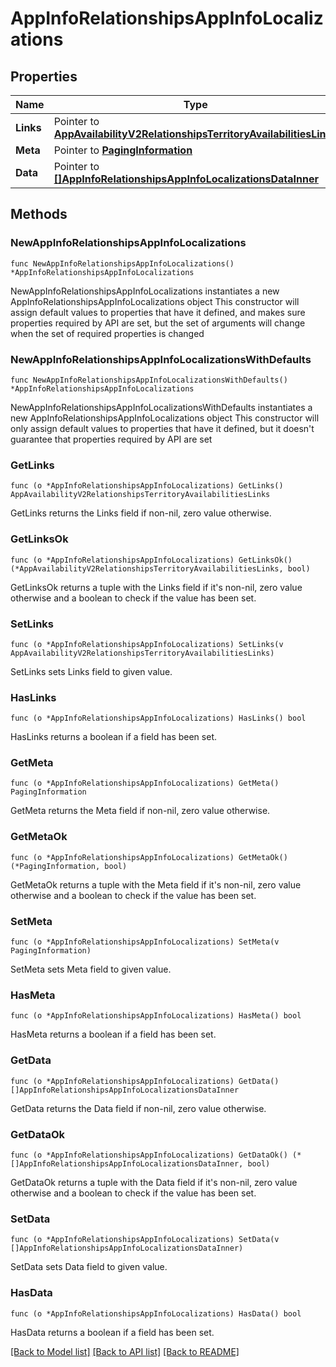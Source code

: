 # AppInfoRelationshipsAppInfoLocalizations

## Properties

Name | Type | Description | Notes
------------ | ------------- | ------------- | -------------
**Links** | Pointer to [**AppAvailabilityV2RelationshipsTerritoryAvailabilitiesLinks**](AppAvailabilityV2RelationshipsTerritoryAvailabilitiesLinks.md) |  | [optional] 
**Meta** | Pointer to [**PagingInformation**](PagingInformation.md) |  | [optional] 
**Data** | Pointer to [**[]AppInfoRelationshipsAppInfoLocalizationsDataInner**](AppInfoRelationshipsAppInfoLocalizationsDataInner.md) |  | [optional] 

## Methods

### NewAppInfoRelationshipsAppInfoLocalizations

`func NewAppInfoRelationshipsAppInfoLocalizations() *AppInfoRelationshipsAppInfoLocalizations`

NewAppInfoRelationshipsAppInfoLocalizations instantiates a new AppInfoRelationshipsAppInfoLocalizations object
This constructor will assign default values to properties that have it defined,
and makes sure properties required by API are set, but the set of arguments
will change when the set of required properties is changed

### NewAppInfoRelationshipsAppInfoLocalizationsWithDefaults

`func NewAppInfoRelationshipsAppInfoLocalizationsWithDefaults() *AppInfoRelationshipsAppInfoLocalizations`

NewAppInfoRelationshipsAppInfoLocalizationsWithDefaults instantiates a new AppInfoRelationshipsAppInfoLocalizations object
This constructor will only assign default values to properties that have it defined,
but it doesn't guarantee that properties required by API are set

### GetLinks

`func (o *AppInfoRelationshipsAppInfoLocalizations) GetLinks() AppAvailabilityV2RelationshipsTerritoryAvailabilitiesLinks`

GetLinks returns the Links field if non-nil, zero value otherwise.

### GetLinksOk

`func (o *AppInfoRelationshipsAppInfoLocalizations) GetLinksOk() (*AppAvailabilityV2RelationshipsTerritoryAvailabilitiesLinks, bool)`

GetLinksOk returns a tuple with the Links field if it's non-nil, zero value otherwise
and a boolean to check if the value has been set.

### SetLinks

`func (o *AppInfoRelationshipsAppInfoLocalizations) SetLinks(v AppAvailabilityV2RelationshipsTerritoryAvailabilitiesLinks)`

SetLinks sets Links field to given value.

### HasLinks

`func (o *AppInfoRelationshipsAppInfoLocalizations) HasLinks() bool`

HasLinks returns a boolean if a field has been set.

### GetMeta

`func (o *AppInfoRelationshipsAppInfoLocalizations) GetMeta() PagingInformation`

GetMeta returns the Meta field if non-nil, zero value otherwise.

### GetMetaOk

`func (o *AppInfoRelationshipsAppInfoLocalizations) GetMetaOk() (*PagingInformation, bool)`

GetMetaOk returns a tuple with the Meta field if it's non-nil, zero value otherwise
and a boolean to check if the value has been set.

### SetMeta

`func (o *AppInfoRelationshipsAppInfoLocalizations) SetMeta(v PagingInformation)`

SetMeta sets Meta field to given value.

### HasMeta

`func (o *AppInfoRelationshipsAppInfoLocalizations) HasMeta() bool`

HasMeta returns a boolean if a field has been set.

### GetData

`func (o *AppInfoRelationshipsAppInfoLocalizations) GetData() []AppInfoRelationshipsAppInfoLocalizationsDataInner`

GetData returns the Data field if non-nil, zero value otherwise.

### GetDataOk

`func (o *AppInfoRelationshipsAppInfoLocalizations) GetDataOk() (*[]AppInfoRelationshipsAppInfoLocalizationsDataInner, bool)`

GetDataOk returns a tuple with the Data field if it's non-nil, zero value otherwise
and a boolean to check if the value has been set.

### SetData

`func (o *AppInfoRelationshipsAppInfoLocalizations) SetData(v []AppInfoRelationshipsAppInfoLocalizationsDataInner)`

SetData sets Data field to given value.

### HasData

`func (o *AppInfoRelationshipsAppInfoLocalizations) HasData() bool`

HasData returns a boolean if a field has been set.


[[Back to Model list]](../README.md#documentation-for-models) [[Back to API list]](../README.md#documentation-for-api-endpoints) [[Back to README]](../README.md)


